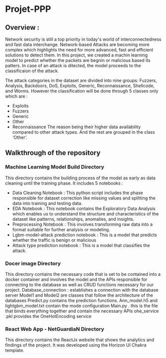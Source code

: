 # Projet-PPP
## Overview :
Network security is still a top priority in today's world of interconnectedness and fast data interchange. Network-based Attacks are becoming more complex which highlights the need for more advanced, fast and efficient solutions to detect them.
In this project, we created a machin learning model to predict whether the packets are begnin or malicious based its patters. In case of an attack is ditected, the model proceeds to the classificaion of the attack.

The attack categories in the dataset are divided into nine groups: Fuzzers, Analysis, Backdoors, DoS, Exploits, Generic, Reconnaissance, Shellcode, and Worms. However the classification will be done through 5 classes only which are  : 
+ Exploits
+ Fuzzers
+ Generic
+ Other
+ Reconnaissance
The reason being their higher data availability compared to other attack types. And the rest are grouped in the class ‘Other’. 

## Walkthrough of the repository
### Machine Learning Model Build Directory 
This directory contains the building process of the model as early as data cleaning until the training phase. It includes 5 notebooks : 
+ Data Cleaning Notebook : This python script includes the phase responsible for dataset correction like missing values and splitting the data into training and testing data.
+ EDA Notebook : This notebook contains the Exploratory Data Analysis which enables us to understand the structure and characteristics of the dataset like patterns, relationships, anomalies, and insights.
+ Preprocessing Notebook : This involves transforming raw data into a format suitable for further analysis or modeling.
+ Lgbm-model-attack prediction notebook : This is a model that predicts whether the traffic is benign or malicious 
+ Attack type prediction notebook : This is a model that classifies the attack. 

### Docer image Directory
This directory contains the necessary code that is set to be contained into a docker container and involves the model and the APIs responsible for connecting to the database as well as CRUD functions necessary for our project.
Database_connection : establishes a connection with the database server
Model1 and Model2 are classes that follow the architecture of the databases 
Predict.py contains the prediction functions.
Ann_model.h5 and lightgbm_model.txt contain the mode configuration
Main.py . this is the file that binds everything together and contain the necessary APIs
ohe_service .pkl provides the OneHotEncoding service  

### React Web App - NetGuardiaN Directory 
This directory contains the ReactJs website that shows the analytics and findings of the project. It was developed using the Horizon UI Chakra template.





